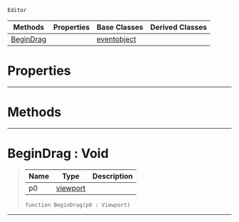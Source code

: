  `Editor`

|Methods|Properties|Base Classes|Derived Classes|
|---|---|---|---|
|[ BeginDrag](https://github.com/PlasmaEngine/PlasmaDocs/blob/master/code_reference/class_reference/tool.markdown#begindrag-void)| |[eventobject](https://github.com/PlasmaEngine/PlasmaDocs/blob/master/code_reference/class_reference/eventobject.markdown)| |


 #  Properties


---  
 #  Methods


---  
 #  BeginDrag : Void

> 
> |Name|Type|Description|
> |---|---|---|
> |p0|[viewport](https://github.com/PlasmaEngine/PlasmaDocs/blob/master/code_reference/class_reference/viewport.markdown)| |
> ``` lang=cpp, name=Lightning
> function BeginDrag(p0 : Viewport)
> ``` 


---  
 

 